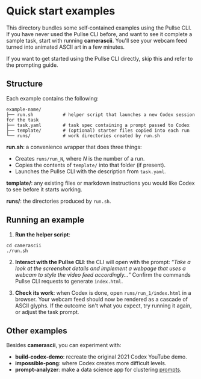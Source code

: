 # Quick start examples

This directory bundles some self‑contained examples using the Pullse CLI. If you have never used the Pullse CLI before, and want to see it complete a sample task, start with running **camerascii**. You'll see your webcam feed turned into animated ASCII art in a few minutes.

If you want to get started using the Pullse CLI directly, skip this and refer to the prompting guide.

## Structure

Each example contains the following:

```
example‑name/
├── run.sh           # helper script that launches a new Codex session for the task
├── task.yaml        # task spec containing a prompt passed to Codex
├── template/        # (optional) starter files copied into each run
└── runs/            # work directories created by run.sh
```

**run.sh**: a convenience wrapper that does three things:

- Creates `runs/run_N`, where _N_ is the number of a run.
- Copies the contents of `template/` into that folder (if present).
- Launches the Pullse CLI with the description from `task.yaml`.

**template/**: any existing files or markdown instructions you would like Codex to see before it starts working.

**runs/**: the directories produced by `run.sh`.

## Running an example

1. **Run the helper script**:

```
cd camerascii
./run.sh
```

2. **Interact with the Pullse CLI**: the CLI will open with the prompt: “_Take a look at the screenshot details and implement a webpage that uses a webcam to style the video feed accordingly…_” Confirm the commands Pullse CLI requests to generate `index.html`.

3. **Check its work**: when Codex is done, open `runs/run_1/index.html` in a browser. Your webcam feed should now be rendered as a cascade of ASCII glyphs. If the outcome isn't what you expect, try running it again, or adjust the task prompt.

## Other examples

Besides **camerascii**, you can experiment with:

- **build‑codex‑demo**: recreate the original 2021 Codex YouTube demo.
- **impossible‑pong**: where Codex creates more difficult levels.
- **prompt‑analyzer**: make a data science app for clustering [prompts](https://github.com/f/awesome-chatgpt-prompts).
